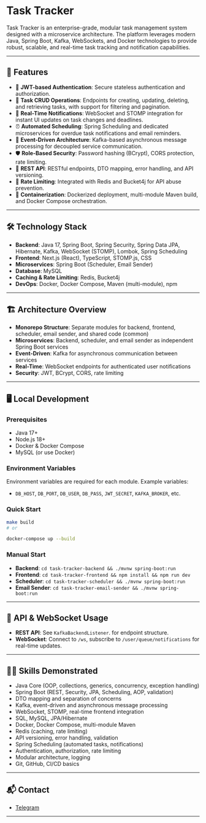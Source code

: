 # Task Tracker

Task Tracker is an enterprise-grade, modular task management system designed with a microservice architecture. The platform leverages modern Java, Spring Boot, Kafka, WebSockets, and Docker technologies to provide robust, scalable, and real-time task tracking and notification capabilities.

---

## 🚀 Features

- 🔐 **JWT-based Authentication**: Secure stateless authentication and authorization.
- 📝 **Task CRUD Operations**: Endpoints for creating, updating, deleting, and retrieving tasks, with support for filtering and pagination.
- 📡 **Real-Time Notifications**: WebSocket and STOMP integration for instant UI updates on task changes and deadlines.
- ⏰ **Automated Scheduling**: Spring Scheduling and dedicated microservices for overdue task notifications and email reminders.
- 📨 **Event-Driven Architecture**: Kafka-based asynchronous message processing for decoupled service communication.
- 🛡️ **Role-Based Security**: Password hashing (BCrypt), CORS protection, rate limiting.
- 🔗 **REST API**: RESTful endpoints, DTO mapping, error handling, and API versioning.
- 🚦 **Rate Limiting**: Integrated with Redis and Bucket4j for API abuse prevention.
- 🐳 **Containerization**: Dockerized deployment, multi-module Maven build, and Docker Compose orchestration.

---

## 🛠️ Technology Stack

- **Backend**: Java 17, Spring Boot, Spring Security, Spring Data JPA, Hibernate, Kafka, WebSocket (STOMP), Lombok, Spring Scheduling
- **Frontend**: Next.js (React), TypeScript, STOMP.js, CSS
- **Microservices**: Spring Boot (Scheduler, Email Sender)
- **Database**: MySQL
- **Caching & Rate Limiting**: Redis, Bucket4j
- **DevOps**: Docker, Docker Compose, Maven (multi-module), npm

---

## 🏗️ Architecture Overview

- **Monorepo Structure**: Separate modules for backend, frontend, scheduler, email sender, and shared code (common)
- **Microservices**: Backend, scheduler, and email sender as independent Spring Boot services
- **Event-Driven**: Kafka for asynchronous communication between services
- **Real-Time**: WebSocket endpoints for authenticated user notifications
- **Security**: JWT, BCrypt, CORS, rate limiting

---

## 🖥️ Local Development

### Prerequisites
- Java 17+
- Node.js 18+
- Docker & Docker Compose
- MySQL (or use Docker)

### Environment Variables
Environment variables are required for each module. Example variables:
- `DB_HOST`, `DB_PORT`, `DB_USER`, `DB_PASS`, `JWT_SECRET`, `KAFKA_BROKER`, etc.

### Quick Start
```sh
make build
# or

docker-compose up --build
```

### Manual Start
- **Backend**: `cd task-tracker-backend && ./mvnw spring-boot:run`
- **Frontend**: `cd task-tracker-frontend && npm install && npm run dev`
- **Scheduler**: `cd task-tracker-scheduler && ./mvnw spring-boot:run`
- **Email Sender**: `cd task-tracker-email-sender && ./mvnw spring-boot:run`

---

## 🔗 API & WebSocket Usage

- **REST API**: See `KafkaBackendListener`. for endpoint structure.
- **WebSocket**: Connect to `/ws`, subscribe to `/user/queue/notifications` for real-time updates.

---

## 🧑‍💻 Skills Demonstrated
- Java Core (OOP, collections, generics, concurrency, exception handling)
- Spring Boot (REST, Security, JPA, Scheduling, AOP, validation)
- DTO mapping and separation of concerns
- Kafka, event-driven and asynchronous message processing
- WebSocket, STOMP, real-time frontend integration
- SQL, MySQL, JPA/Hibernate
- Docker, Docker Compose, multi-module Maven
- Redis (caching, rate limiting)
- API versioning, error handling, validation
- Spring Scheduling (automated tasks, notifications)
- Authentication, authorization, rate limiting
- Modular architecture, logging
- Git, GitHub, CI/CD basics

---

## 📬 Contact
- [Telegram](https://t.me/metara5h)

---
